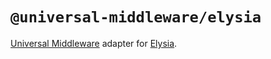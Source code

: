 # `@universal-middleware/elysia`

[Universal Middleware](https://github.com/magne4000/universal-middleware) adapter for [Elysia](https://elysiajs.com/).
